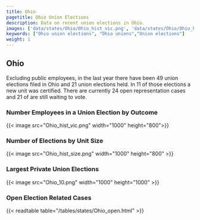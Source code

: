 ```yaml
---
title: Ohio
pagetitle: Ohio Union Elections
description: Data on recent union elections in Ohio.
images: ['data/states/Ohio/Ohio_hist_vic.png', 'data/states/Ohio/Ohio_hist_size.png', 'data/states/Ohio/Ohio_10.png']
keywords: ["Ohio union elections", "Ohio unions","Union elections"]
weight: 1
---
```

##  Ohio

Excluding public employees, in the last year there have been 49 union elections filed in Ohio and 21 union elections held. In 11 of those elections a new unit was certified. There are currently 24 open representation cases and 21 of are still waiting to vote.

### Number Employees in a Union Election by Outcome
{{< image src="Ohio_hist_vic.png" width="1000" height="800">}}

### Number of Elections by Unit Size
{{< image src="Ohio_hist_size.png" width="1000" height="800" >}}

### Largest Private Union Elections
{{< image src="Ohio_10.png" width="1000" height="1000"  >}}

### Open Election Related Cases
{{< readtable table="/tables/states/Ohio_open.html" >}}

